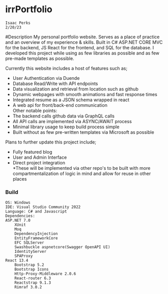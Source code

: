 # irrPortfolio
	Isaac Perks
	2/20/23

#Description
My personal portfolio website. Serves as a place of practice and an overview of my experience & skills.
Built in C# ASP.NET CORE MVC for the backend, JS React for the frontend, and SQL for the database.
I developed this project while using as few libraries as possible and as few pre-made templates as possible.


Currently this website includes a host of features such as;  
- User Authentication via Duende  
- Database Read/Write with API endpoints  
- Data visualization and retrieval from location such as github  
- Dynamic webpages with smooth animations and fast response times  
- Integrated resume as a JSON schema wrapped in react  
- A web api for front/back-end communication  
Other notable points: 
- The backend calls github data via GraphQL calls
- All API calls are implemented via ASYNC/AWAIT process
- Minimal library usage to keep build process simple
- Built without as few pre-written templates via Microsoft as possible
  
  
  
Plans to further update this project include;  
- Fully featured blog  
- User and Admin Interface  
- Direct project integration  
*These will be implemented via other repo's to be built with more compartmentalization of logic in mind and allow for reuse in other places  
  
### Build
	OS: Windows
	IDE: Visual Studio Community 2022   
	Language: C# and Javascript   
	Dependencies: 
	ASP.NET 7.0
		XUnit
		Moq
		DependencyInjection
		EntityFrameworkCore
		EFC SQLServer
		Swashbuckle aspnetcore(Swagger OpenAPI UI)
		IdentityServer
		SPAProxy
	React 13.4
		Bootstrap 5.2
		Bootstrap Icons
		Http-Proxy-Middleware 2.0.6
		React-router 6.3
		Reactstrap 9.1.3
		Rimraf 3.0.2
